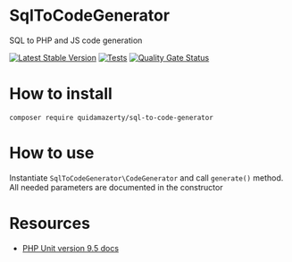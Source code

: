 # SqlToCodeGenerator
SQL to PHP and JS code generation

[![Latest Stable Version](https://poser.pugx.org/quidamazerty/sql-to-code-generator/v/stable.png)](https://packagist.org/packages/quidamazerty/sql-to-code-generator)
[![Tests](https://github.com/QuidamAzerty/SqlToCodeGenerator/actions/workflows/test.yml/badge.svg)](https://github.com/QuidamAzerty/SqlToCodeGenerator/actions/workflows/test.yml)
[![Quality Gate Status](https://sonarcloud.io/api/project_badges/measure?project=SqlToCodeGenerator&metric=alert_status)](https://sonarcloud.io/summary/new_code?id=SqlToCodeGenerator)

# How to install
`composer require quidamazerty/sql-to-code-generator`

# How to use
Instantiate `SqlToCodeGenerator\CodeGenerator` and call `generate()` method. <br/>
All needed parameters are documented in the constructor

# Resources

- [PHP Unit version 9.5 docs](https://phpunit.readthedocs.io/en/9.5/)